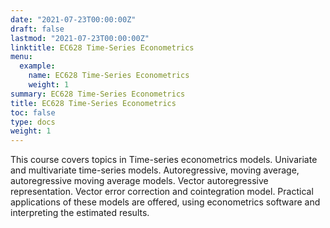 ```yaml
---
date: "2021-07-23T00:00:00Z"
draft: false
lastmod: "2021-07-23T00:00:00Z"
linktitle: EC628 Time-Series Econometrics
menu:
  example:
    name: EC628 Time-Series Econometrics
    weight: 1
summary: EC628 Time-Series Econometrics
title: EC628 Time-Series Econometrics
toc: false
type: docs
weight: 1
---
```


This course covers topics in Time-series econometrics models. Univariate and multivariate time-series models.  Autoregressive, moving average, autoregressive moving average models. Vector autoregressive representation. Vector error correction and cointegration model. Practical applications of these models are offered, using econometrics software and interpreting the estimated results.
